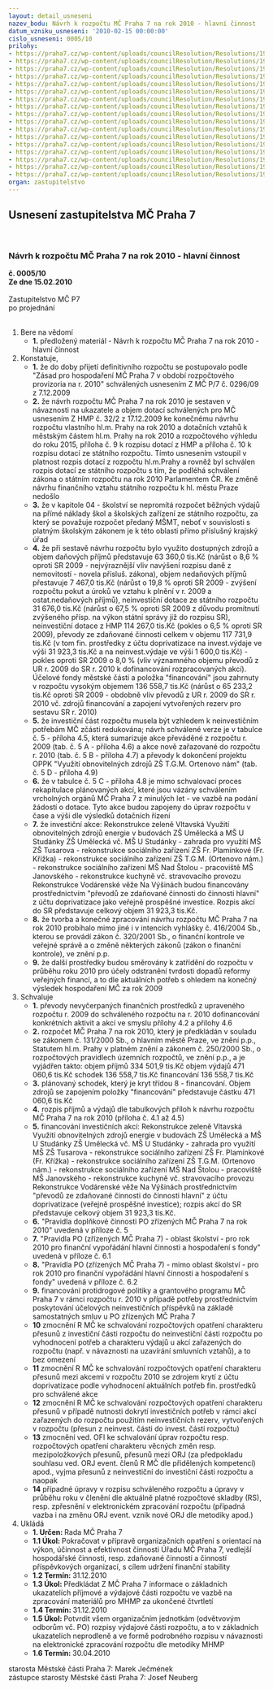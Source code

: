 ```yaml
---
layout: detail_usneseni
nazev_bodu: Návrh k rozpočtu MČ Praha 7 na rok 2010 - hlavní činnost
datum_vzniku_usneseni: '2010-02-15 00:00:00'
cislo_usneseni: 0005/10
prilohy:
- https://praha7.cz/wp-content/uploads/councilResolution/Resolutions/19747/1-10-(1)sr2010d%c5%afvodzpr%c3%a1vara.doc
- https://praha7.cz/wp-content/uploads/councilResolution/Resolutions/19747/1-10-(2)usnesen%c3%ad_32_2[1]p%c5%99%c3%adloha9,10.pdf
- https://praha7.cz/wp-content/uploads/councilResolution/Resolutions/19747/1-10-(3)rozpisdan%c4%9bnem.pdf
- https://praha7.cz/wp-content/uploads/councilResolution/Resolutions/19747/1-10-(4.1)bilance10leden10.xls
- https://praha7.cz/wp-content/uploads/councilResolution/Resolutions/19747/1-10-(4.2)sum%c3%a1%c5%99_nivainvv%c3%bddaje2010sr.xls
- https://praha7.cz/wp-content/uploads/councilResolution/Resolutions/19747/1-10-(4.3)_prijmy10podrob_%c4%8dlen%c4%9bn%c3%ad.xls
- https://praha7.cz/wp-content/uploads/councilResolution/Resolutions/19747/1-10-(4.4)niv_p%c5%99%c3%adsp_po_sr_2010.doc
- https://praha7.cz/wp-content/uploads/councilResolution/Resolutions/19747/1-10-(4.5)inv_rozpo%c4%8det_na_rok_2010.xls
- https://praha7.cz/wp-content/uploads/councilResolution/Resolutions/19747/1-10-(4.6)inv_rozpo%c4%8det_na_rok_2010p%c5%99evody.xls
- https://praha7.cz/wp-content/uploads/councilResolution/Resolutions/19747/1-10-(4.7)inv_rozpo%c4%8det_na_rok_2010nov%c4%9b_za%c5%99azovan%c3%a9.xls
- https://praha7.cz/wp-content/uploads/councilResolution/Resolutions/19747/1-10-(4.8)inv_rozpo%c4%8det_na_rok_2010akce_v%c3%a1zan%c3%a9.xls
- https://praha7.cz/wp-content/uploads/councilResolution/Resolutions/19747/1-10-(4.9)inv_rozpo%c4%8det_na_rok_2010oppk.xls
- https://praha7.cz/wp-content/uploads/councilResolution/Resolutions/19747/1-10-(5)po_dopl%c5%88kov%c3%a1_%c4%8din__pravidla_2010.doc
- https://praha7.cz/wp-content/uploads/councilResolution/Resolutions/19747/1-10-(6.1)po_fv_a_fondy_pravidla_2010.doc
- https://praha7.cz/wp-content/uploads/councilResolution/Resolutions/19747/1-10-(6.2)po_fv_a_fondy_pravidla_2010_mimo_o%c5%a1k.doc
- https://praha7.cz/wp-content/uploads/councilResolution/Resolutions/19747/1-10-(7)fondy2010a.doc
- https://praha7.cz/wp-content/uploads/councilResolution/Resolutions/19747/1-10-usneseni0092_10r.doc
organ: zastupitelstvo
---
```

<div id="ucUsn_pList" class="usn">
	<span><h2>Usnesení zastupitelstva MČ Praha 7 </h2>
<br></span><div class="standBody">
<span><h3>Návrh k rozpočtu MČ Praha 7 na rok 2010 - hlavní činnost</h3></span><div class="center">
		<strong>č. 0005/10</strong><br>
	</div>
<div class="center">
		<strong>Ze dne 15.02.2010</strong><br><br>
	</div>Zastupitelstvo MČ P7<br> po projednání<br><br><ol>
<li>Bere na vědomí<ul><li>
<strong>1.</strong> předložený materiál - Návrh k rozpočtu MČ Praha 7 na rok 2010 - hlavní činnost</li></ul>
</li>
<li>Konstatuje,<ul>
<li>
<strong>1.</strong> že do doby přijetí definitivního rozpočtu se postupovalo podle "Zásad pro hospodaření MČ Praha 7 v období rozpočtového provizoria na r. 2010" schválených usnesením Z MČ P/7  č. 0296/09 z 7.12.2009</li>
<li>
<strong>2.</strong> že návrh rozpočtu MČ Praha 7 na rok 2010 je sestaven v návaznosti na ukazatele a objem dotací schválených pro MČ usnesením Z HMP č. 32/2 z 17.12.2009 ke konečnému návrhu rozpočtu vlastního hl.m. Prahy na rok 2010 a dotačních vztahů k městským částem hl.m. Prahy na rok 2010 a rozpočtového výhledu do roku 2015, příloha č. 9 k rozpisu dotací z HMP a příloha č. 10  k  rozpisu dotací ze státního rozpočtu. Tímto usnesením vstoupil v platnost rozpis dotací z rozpočtu hl.m.Prahy a rovněž byl schválen rozpis dotací ze státního rozpočtu s tím, že podléhá schválení zákona o státním rozpočtu na rok 2010 Parlamentem ČR.       Ke změně návrhu finančního vztahu státního rozpočtu k hl. městu Praze nedošlo</li>
<li>
<strong>3.</strong> že v kapitole 04 - školství se nepromítá rozpočet běžných výdajů na přímé náklady škol a školských zařízení ze státního rozpočtu, za který se  považuje rozpočet předaný MŠMT, neboť v souvislosti s platným školským zákonem je     k této oblasti přímo příslušný krajský úřad </li>
<li>
<strong>4.</strong> že při sestavě návrhu rozpočtu bylo využito dostupných zdrojů a objem daňových příjmů představuje 63 360,0 tis.Kč (nárůst o 8,6 % oproti SR 2009 - nejvýraznější vliv navýšení rozpisu daně z nemovitostí - novela přísluš. zákona), objem nedaňových příjmů přestavuje   7 467,0 tis.Kč (nárůst o 19,8  % oproti SR 2009 -  zvýšení rozpočtu  pokut a  úroků ve vztahu k plnění v r. 2009 a ostat.nedaňových příjmů), neinvestiční dotace ze státního  rozpočtu 31 676,0 tis.Kč (nárůst              o 67,5 % oproti SR 2009 z důvodu promítnutí zvýšeného přísp. na výkon státní správy již do rozpisu SR), neinvestiční dotace z HMP 114 267,0 tis.Kč (pokles o 6,5 % oproti SR 2009),  převody ze zdaňované činnosti celkem v objemu 117 731,9 tis.Kč (v tom fin. prostředky z účtu doprivatizace  na invest.výdaje ve výši 31 923,3 tis.Kč a na neinvest.výdaje ve výši 1 600,0 tis.Kč) - pokles oproti SR 2009 o 8,0 % (vliv významného objemu převodů z UR r. 2009 do SR r. 2010       k dofinancování rozpracovaných akcí). Účelové fondy městské části a položka "financování" jsou zahrnuty v rozpočtu vysokým objemem 136 558,7 tis.Kč (nárůst o  65 233,2 tis.Kč oproti SR 2009 - obdobně vliv převodů z UR r. 2009  do SR r. 2010 vč. zdrojů financování a zapojení vytvořených rezerv pro sestavu SR r. 2010)</li>
<li>
<strong>5.</strong> že investiční část rozpočtu musela být vzhledem k neinvestičním potřebám       MČ zčásti redukována; návrh schválené verze je v tabulce č. 5 - příloha 4.5, která sumarizuje akce převáděné z rozpočtu r. 2009  (tab. č. 5 A - příloha 4.6) a       akce nově zařazované do rozpočtu r. 2010 (tab. č. 5 B - příloha 4.7) a  převody     k dokončení projektu OPPK "Využití obnovitelných zdrojů   ZŠ T.G.M. Ortenovo nám" (tab. č. 5 D - příloha 4.9)</li>
<li>
<strong>6.</strong> že v tabulce č. 5 C - příloha 4.8 je mimo schvalovací proces rekapitulace plánovaných akcí, které jsou vázány schválením vrcholných orgánů MČ Praha 7  z minulých let - ve vazbě na podání žádostí o dotace. Tyto akce budou zapojeny do úprav rozpočtu v čase a výši dle výsledků dotačních řízení</li>
<li>
<strong>7.</strong> že investiční akce:                                                                                                Rekonstrukce zeleně Vltavská                                                                                         Využití obnovitelných zdrojů energie v budovách ZŠ Umělecká a MŠ U Studánky    ZŠ Umělecká vč. MŠ U Studánky - zahrada pro využití MŠ                                         ZŠ Tusarova - rekonstrukce sociálního zařízení                                                          ZŠ Fr. Plamínkové (Fr. Křížka) - rekonstrukce sociálního zařízení                                         ZŠ T.G.M. (Ortenovo nám.) - rekonstrukce sociálního zařízení                                   MŠ Nad Štolou - pracoviště MŠ Janovského - rekonstrukce kuchyně                 vč. stravovacího provozu                                                                                      Rekonstrukce Vodárenské věže Na Výšinách                                                               budou financovány prostřednictvím "převodů ze zdaňované činnosti do činnosti hlavní" z účtu doprivatizace jako veřejně prospěšné investice. Rozpis akcí do SR představuje celkový objem  31 923,3 tis.Kč. </li>
<li>
<strong>8.</strong> že tvorba a konečné zpracování návrhu rozpočtu MČ Praha 7 na rok 2010 probíhalo mimo jiné i v intencích vyhlášky č. 416/2004 Sb., kterou se provádí zákon č. 320/2001 Sb.,  o finanční kontrole ve veřejné správě a o změně některých zákonů (zákon o finanční kontrole), ve znění p.p.</li>
<li>
<strong>9.</strong> že další prostředky budou směrovány k zatřídění do rozpočtu v průběhu roku 2010 pro  účely odstranění tvrdosti dopadů reformy veřejných financí, a to dle aktuálních potřeb s ohledem na konečný výsledek hospodaření MČ za rok 2009</li>
</ul>
</li>
<li>Schvaluje<ul>
<li>
<strong>1.</strong> převody nevyčerpaných finančních prostředků z upraveného rozpočtu r. 2009      do schváleného rozpočtu na r. 2010 dofinancování konkrétních aktivit a akcí       ve smyslu přílohy 4.2  a  přílohy  4.6</li>
<li>
<strong>2.</strong> rozpočet MČ Praha 7 na rok 2010, který  je předkládán v souladu se zákonem      č. 131/2000 Sb., o hlavním městě Praze, ve znění p.p., Statutem hl.m. Prahy v platném znění  a zákonem č. 250/2000 Sb., o rozpočtových pravidlech územních rozpočtů,  ve znění p.p.,   a je vyjádřen takto:                                                                objem příjmů                                       334 501,9 tis.Kč                                              objem výdajů                                       471 060,6 tis.Kč                                               schodek                                                136 558,7 tis.Kč                                           financování                                          136 558,7 tis.Kč</li>
<li>
<strong>3.</strong> plánovaný schodek, který  je  kryt třídou 8 - financování. Objem zdrojů se zapojením položky "financování" představuje částku  471 060,6 tis.Kč</li>
<li>
<strong>4.</strong> rozpis příjmů a výdajů dle tabulkových příloh k návrhu rozpočtu MČ Praha 7      na rok 2010 (příloha č. 4.1 až 4.5)</li>
<li>
<strong>5.</strong> financování investičních akcí:                                                                           Rekonstrukce zeleně Vltavská                                                                                         Využití obnovitelných zdrojů energie v budovách ZŠ Umělecká a MŠ U Studánky    ZŠ Umělecká vč. MŠ U Studánky - zahrada pro využití MŠ                                         ZŠ Tusarova - rekonstrukce sociálního zařízení                                                          ZŠ Fr. Plamínkové (Fr. Křížka) - rekonstrukce sociálního zařízení                                         ZŠ T.G.M. (Ortenovo nám.) - rekonstrukce sociálního zařízení                                   MŠ Nad Štolou - pracoviště MŠ Janovského - rekonstrukce kuchyně vč. stravovacího provozu                                                                                      Rekonstrukce Vodárenské věže Na Výšinách                                                       prostřednictvím "převodů ze zdaňované činnosti do činnosti hlavní" z účtu doprivatizace  (veřejně prospěšné investice); rozpis akcí do SR představuje celkový objem  31 923,3 tis.Kč.</li>
<li>
<strong>6.</strong> "Pravidla doplňkové činnosti PO zřízených MČ Praha 7 na rok 2010"  uvedená    v příloze č. 5</li>
<li>
<strong>7.</strong> "Pravidla PO (zřízených MČ Praha 7) - oblast školství - pro rok 2010 pro  finanční vypořádání hlavní činnosti a hospodaření s fondy"  uvedená v příloze     č. 6.1</li>
<li>
<strong>8.</strong> "Pravidla PO (zřízených MČ Praha 7) - mimo oblast školství - pro rok 2010     pro  finanční vypořádání hlavní činnosti a hospodaření s fondy"  uvedená v příloze      č. 6.2</li>
<li>
<strong>9.</strong> financování protidrogové politiky a grantového programu MČ Praha 7 v rámci rozpočtu r. 2010 v případě potřeby prostřednictvím poskytování účelových neinvestičních příspěvků na základě samostatných smluv u PO zřízených         MČ Praha 7</li>
<li>
<strong>10</strong> zmocnění R MČ ke schvalování rozpočtových opatření charakteru přesunů z investiční části rozpočtu do neinvestiční části rozpočtu po vyhodnocení potřeb a charakteru výdajů u akcí zařazených do rozpočtu  (např. v návaznosti na uzavírání smluvních vztahů), a to bez omezení</li>
<li>
<strong>11</strong> zmocnění R MČ ke schvalování rozpočtových opatření charakteru přesunů mezi akcemi v rozpočtu 2010 se zdrojem krytí z účtu doprivatizace  podle vyhodnocení aktuálních potřeb fin. prostředků  pro schválené akce</li>
<li>
<strong>12</strong> zmocnění R MČ ke schvalování rozpočtových opatření charakteru přesunů v případě nutnosti dokrytí investičních potřeb v rámci akcí zařazených do rozpočtu použitím neinvestičních rezerv, vytvořených v rozpočtu (přesun z neinvest. části do invest. části rozpočtu) </li>
<li>
<strong>13</strong> zmocnění ved. OFI ke schvalování úprav rozpočtu resp. rozpočtových opatření charakteru věcných změn resp. mezipoložkových přesunů, přesunů mezi ORJ (za předpokladu souhlasu  ved. ORJ event. členů R MČ dle přidělených kompetencí) apod.,  vyjma přesunů z neinvestiční do investiční části rozpočtu a naopak</li>
<li>
<strong>14</strong> případné úpravy v rozpisu schváleného rozpočtu a úpravy v průběhu roku v členění dle aktuálně platné rozpočtové skladby (RS), resp.  zpřesnění v elektronickém zpracování rozpočtu (případná vazba i na změnu ORJ event. vznik nové ORJ dle metodiky apod.)</li>
</ul>
</li>
<li>Ukládá<ul>
<li>
<strong>1. Určen: </strong>Rada MČ Praha 7</li>
<li>
<strong>1.1 Úkol: </strong>Pokračovat v přípravě organizačních  opatření s orientací na výkon, účinnost a efektivnost činnosti Úřadu MČ Praha 7, vedlejší hospodářské činnosti, resp. zdaňované činnosti  a činností příspěvkových organizací, s cílem udržení finanční stability </li>
<li>
<strong>1.2 Termín: </strong>31.12.2010</li>
<li>
<strong>1.3 Úkol: </strong>Předkládat Z MČ Praha 7 informace o základních ukazatelích příjmové a výdajové části rozpočtu ve vazbě na zpracování materiálů pro MHMP za ukončené čtvrtletí</li>
<li>
<strong>1.4 Termín: </strong>31.12.2010</li>
<li>
<strong>1.5 Úkol: </strong>Potvrdit všem organizačním jednotkám (odvětvovým odborům vč. PO) rozpisy výdajové části rozpočtu, a to v základních ukazatelích neprodleně    a ve formě podrobného rozpisu v návaznosti na elektronické zpracování rozpočtu dle metodiky MHMP</li>
<li>
<strong>1.6 Termín: </strong>30.04.2010</li>
</ul>
</li>
</ol>starosta Městské části Praha 7: Marek Ječmének<br>zástupce starosty Městské části Praha 7: Josef Neuberg
</div>
</div>